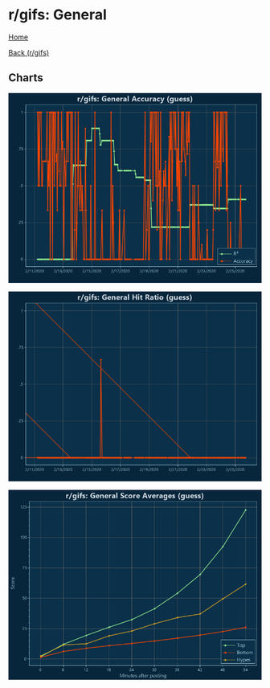 # r/gifs: General

[Home](../../index.md)

[Back (r/gifs)](../guess_gifs.md)

## Charts

![r/gifs R² (guess)](../../images/models/guess_gifs_General_Accuracy.png "r/gifs R² (guess)")

![r/gifs Hit Ratio (guess)](../../images/models/guess_gifs_General_HitRatio.png "r/gifs Hit Ratio (guess)")

![r/gifs Score Averages (guess)](../../images/models/guess_gifs_General_Scores.png "r/gifs Score Averages (guess)")

